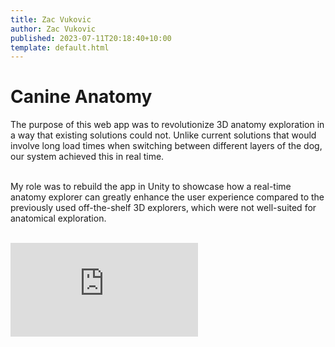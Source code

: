 ```yaml
---
title: Zac Vukovic
author: Zac Vukovic
published: 2023-07-11T20:18:40+10:00
template: default.html
---
```


# Canine Anatomy

The purpose of this web app was to revolutionize 3D anatomy exploration in a way that existing solutions could not. Unlike current solutions that would involve long load times when switching between different layers of the dog, our system achieved this in real time.<br /><br />

My role was to rebuild the app in Unity to showcase how a real-time anatomy explorer can greatly enhance the user experience compared to the previously used off-the-shelf 3D explorers, which were not well-suited for anatomical exploration.<br /><br />

<div class="iframe-container">
    <iframe class="responsive-iframe" src="https://www.youtube.com/embed/dggbzJRh8ac" title="YouTube video player" frameborder="0" allow="accelerometer; autoplay; clipboard-write; encrypted-media; gyroscope; picture-in-picture; web-share" allowfullscreen></iframe>
</div>
